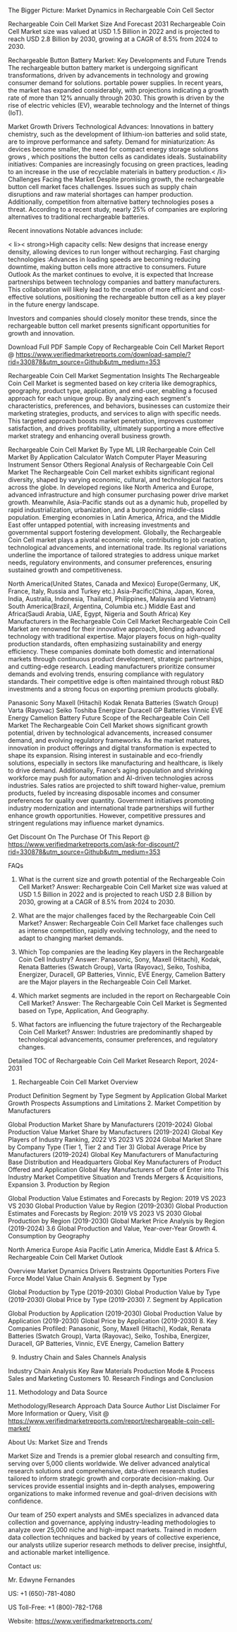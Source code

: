 The Bigger Picture: Market Dynamics in Rechargeable Coin Cell Sector


Rechargeable Coin Cell Market Size And Forecast 2031
Rechargeable Coin Cell Market size was valued at USD 1.5 Billion in 2022 and is projected to reach USD 2.8 Billion by 2030, growing at a CAGR of 8.5% from 2024 to 2030.

Rechargeable Button Battery Market: Key Developments and Future Trends
The rechargeable button battery market is undergoing significant transformations, driven by advancements in technology and growing consumer demand for solutions. portable power supplies. In recent years, the market has expanded considerably, with projections indicating a growth rate of more than 12% annually through 2030. This growth is driven by the rise of electric vehicles (EV), wearable technology and the Internet of things (IoT).

Market Growth Drivers
Technological Advances: Innovations in battery chemistry, such as the development of lithium-ion batteries and solid state, are to improve performance and safety.
Demand for miniaturization: As devices become smaller, the need for compact energy storage solutions grows , which positions the button cells as candidates ideals.
Sustainability initiatives: Companies are increasingly focusing on green practices, leading to an increase in the use of recyclable materials in battery production.< /li>
Challenges Facing the Market
Despite promising growth, the rechargeable button cell market faces challenges. Issues such as supply chain disruptions and raw material shortages can hamper production. Additionally, competition from alternative battery technologies poses a threat. According to a recent study, nearly 25% of companies are exploring alternatives to traditional rechargeable batteries.

Recent innovations
Notable advances include:

< li>< strong>High capacity cells: New designs that increase energy density, allowing devices to run longer without recharging.
Fast charging technologies :Advances in loading speeds are becoming reducing downtime, making button cells more attractive to consumers.
Future Outlook
As the market continues to evolve, it is expected that Increase partnerships between technology companies and battery manufacturers. This collaboration will likely lead to the creation of more efficient and cost-effective solutions, positioning the rechargeable button cell as a key player in the future energy landscape.

Investors and companies should closely monitor these trends, since the rechargeable button cell market presents significant opportunities for growth and innovation.

Download Full PDF Sample Copy of Rechargeable Coin Cell Market Report @ https://www.verifiedmarketreports.com/download-sample/?rid=330878&utm_source=Github&utm_medium=353

Rechargeable Coin Cell Market Segmentation Insights
The Rechargeable Coin Cell Market is segmented based on key criteria like demographics, geography, product type, application, and end-user, enabling a focused approach for each unique group. By analyzing each segment's characteristics, preferences, and behaviors, businesses can customize their marketing strategies, products, and services to align with specific needs. This targeted approach boosts market penetration, improves customer satisfaction, and drives profitability, ultimately supporting a more effective market strategy and enhancing overall business growth.

Rechargeable Coin Cell Market By Type
ML
LIR
Rechargeable Coin Cell Market By Application
Calculator
Watch
Computer
Player
Measuring Instrument
Sensor
Others
Regional Analysis of Rechargeable Coin Cell Market
The Rechargeable Coin Cell market exhibits significant regional diversity, shaped by varying economic, cultural, and technological factors across the globe. In developed regions like North America and Europe, advanced infrastructure and high consumer purchasing power drive market growth. Meanwhile, Asia-Pacific stands out as a dynamic hub, propelled by rapid industrialization, urbanization, and a burgeoning middle-class population. Emerging economies in Latin America, Africa, and the Middle East offer untapped potential, with increasing investments and governmental support fostering development. Globally, the Rechargeable Coin Cell market plays a pivotal economic role, contributing to job creation, technological advancements, and international trade. Its regional variations underline the importance of tailored strategies to address unique market needs, regulatory environments, and consumer preferences, ensuring sustained growth and competitiveness.

North America(United States, Canada and Mexico)
Europe(Germany, UK, France, Italy, Russia and Turkey etc.)
Asia-Pacific(China, Japan, Korea, India, Australia, Indonesia, Thailand, Philippines, Malaysia and Vietnam)
South America(Brazil, Argentina, Columbia etc.)
Middle East and Africa(Saudi Arabia, UAE, Egypt, Nigeria and South Africa)
Key Manufacturers in the Rechargeable Coin Cell Market
Rechargeable Coin Cell Market are renowned for their innovative approach, blending advanced technology with traditional expertise. Major players focus on high-quality production standards, often emphasizing sustainability and energy efficiency. These companies dominate both domestic and international markets through continuous product development, strategic partnerships, and cutting-edge research. Leading manufacturers prioritize consumer demands and evolving trends, ensuring compliance with regulatory standards. Their competitive edge is often maintained through robust R&D investments and a strong focus on exporting premium products globally.

Panasonic
Sony
Maxell (Hitachi)
Kodak
Renata Batteries (Swatch Group)
Varta (Rayovac)
Seiko
Toshiba
Energizer
Duracell
GP Batteries
Vinnic
EVE Energy
Camelion Battery
Future Scope of the Rechargeable Coin Cell Market
The Rechargeable Coin Cell Market shows significant growth potential, driven by technological advancements, increased consumer demand, and evolving regulatory frameworks. As the market matures, innovation in product offerings and digital transformation is expected to shape its expansion. Rising interest in sustainable and eco-friendly solutions, especially in sectors like manufacturing and healthcare, is likely to drive demand. Additionally, France’s aging population and shrinking workforce may push for automation and AI-driven technologies across industries. Sales ratios are projected to shift toward higher-value, premium products, fueled by increasing disposable incomes and consumer preferences for quality over quantity. Government initiatives promoting industry modernization and international trade partnerships will further enhance growth opportunities. However, competitive pressures and stringent regulations may influence market dynamics.

Get Discount On The Purchase Of This Report @ https://www.verifiedmarketreports.com/ask-for-discount/?rid=330878&utm_source=Github&utm_medium=353

FAQs
1. What is the current size and growth potential of the Rechargeable Coin Cell Market?
Answer: Rechargeable Coin Cell Market size was valued at USD 1.5 Billion in 2022 and is projected to reach USD 2.8 Billion by 2030, growing at a CAGR of 8.5% from 2024 to 2030.

2. What are the major challenges faced by the Rechargeable Coin Cell Market?
Answer: Rechargeable Coin Cell Market face challenges such as intense competition, rapidly evolving technology, and the need to adapt to changing market demands.

3. Which Top companies are the leading Key players in the Rechargeable Coin Cell Industry?
Answer: Panasonic, Sony, Maxell (Hitachi), Kodak, Renata Batteries (Swatch Group), Varta (Rayovac), Seiko, Toshiba, Energizer, Duracell, GP Batteries, Vinnic, EVE Energy, Camelion Battery are the Major players in the Rechargeable Coin Cell Market.

4. Which market segments are included in the report on Rechargeable Coin Cell Market?
Answer: The Rechargeable Coin Cell Market is Segmented based on Type, Application, And Geography.

5. What factors are influencing the future trajectory of the Rechargeable Coin Cell Market?
Answer: Industries are predominantly shaped by technological advancements, consumer preferences, and regulatory changes.

Detailed TOC of Rechargeable Coin Cell Market Research Report, 2024-2031
1. Rechargeable Coin Cell Market Overview

Product Definition
Segment by Type
Segment by Application
Global Market Growth Prospects
Assumptions and Limitations
2. Market Competition by Manufacturers

Global Production Market Share by Manufacturers (2019-2024)
Global Production Value Market Share by Manufacturers (2019-2024)
Global Key Players of Industry Ranking, 2022 VS 2023 VS 2024
Global Market Share by Company Type (Tier 1, Tier 2 and Tier 3)
Global Average Price by Manufacturers (2019-2024)
Global Key Manufacturers of Manufacturing Base Distribution and Headquarters
Global Key Manufacturers of Product Offered and Application
Global Key Manufacturers of Date of Enter into This Industry
Market Competitive Situation and Trends
Mergers & Acquisitions, Expansion
3. Production by Region

Global Production Value Estimates and Forecasts by Region: 2019 VS 2023 VS 2030
Global Production Value by Region (2019-2030)
Global Production Estimates and Forecasts by Region: 2019 VS 2023 VS 2030
Global Production by Region (2019-2030)
Global Market Price Analysis by Region (2019-2024) 3.6 Global Production and Value, Year-over-Year Growth
4. Consumption by Geography

North America
Europe
Asia Pacific
Latin America, Middle East & Africa
5. Rechargeable Coin Cell Market Outlook

Overview
Market Dynamics
Drivers
Restraints
Opportunities
Porters Five Force Model
Value Chain Analysis 
6. Segment by Type

Global Production by Type (2019-2030)
Global Production Value by Type (2019-2030)
Global Price by Type (2019-2030)
7. Segment by Application

Global Production by Application (2019-2030)
Global Production Value by Application (2019-2030)
Global Price by Application (2019-2030)
8. Key Companies Profiled: Panasonic, Sony, Maxell (Hitachi), Kodak, Renata Batteries (Swatch Group), Varta (Rayovac), Seiko, Toshiba, Energizer, Duracell, GP Batteries, Vinnic, EVE Energy, Camelion Battery

9. Industry Chain and Sales Channels Analysis

Industry Chain Analysis
Key Raw Materials
Production Mode & Process
Sales and Marketing
Customers
10. Research Findings and Conclusion

11. Methodology and Data Source

Methodology/Research Approach
Data Source
Author List
Disclaimer
For More Information or Query, Visit @ https://www.verifiedmarketreports.com/report/rechargeable-coin-cell-market/

About Us: Market Size and Trends

Market Size and Trends is a premier global research and consulting firm, serving over 5,000 clients worldwide. We deliver advanced analytical research solutions and comprehensive, data-driven research studies tailored to inform strategic growth and corporate decision-making. Our services provide essential insights and in-depth analyses, empowering organizations to make informed revenue and goal-driven decisions with confidence.

Our team of 250 expert analysts and SMEs specializes in advanced data collection and governance, applying industry-leading methodologies to analyze over 25,000 niche and high-impact markets. Trained in modern data collection techniques and backed by years of collective experience, our analysts utilize superior research methods to deliver precise, insightful, and actionable market intelligence.

Contact us:

Mr. Edwyne Fernandes

US: +1 (650)-781-4080

US Toll-Free: +1 (800)-782-1768

Website: https://www.verifiedmarketreports.com/
